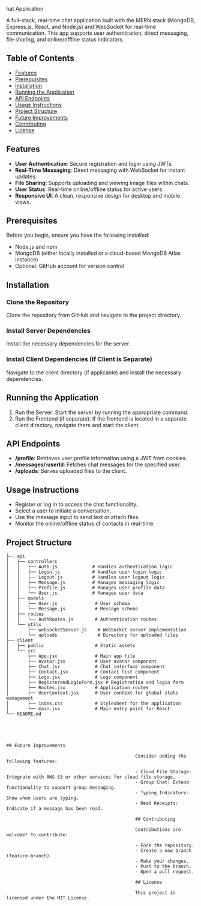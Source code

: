 hat Application

A full-stack, real-time chat application built with the MERN stack (MongoDB, Express.js, React, and Node.js) and WebSocket for real-time communication. This app supports user authentication, direct messaging, file sharing, and online/offline status indicators.

## Table of Contents

- [Features](#features)
- [Prerequisites](#prerequisites)
- [Installation](#installation)
- [Running the Application](#running-the-application)
- [API Endpoints](#api-endpoints)
- [Usage Instructions](#usage-instructions)
- [Project Structure](#project-structure)
- [Future Improvements](#future-improvements)
- [Contributing](#contributing)
- [License](#license)

## Features

- **User Authentication**: Secure registration and login using JWTs.
- **Real-Time Messaging**: Direct messaging with WebSocket for instant updates.
- **File Sharing**: Supports uploading and viewing image files within chats.
- **User Status**: Real-time online/offline status for active users.
- **Responsive UI**: A clean, responsive design for desktop and mobile views.

## Prerequisites

Before you begin, ensure you have the following installed:

- Node.js and npm
- MongoDB (either locally installed or a cloud-based MongoDB Atlas instance)
- Optional: GitHub account for version control

## Installation

### Clone the Repository

Clone the repository from GitHub and navigate to the project directory.

### Install Server Dependencies

Install the necessary dependencies for the server.

### Install Client Dependencies (If Client is Separate)

Navigate to the client directory (if applicable) and install the necessary dependencies.

## Running the Application

1. Run the Server: Start the server by running the appropriate command.
2. Run the Frontend (if separate): If the frontend is located in a separate client directory, navigate there and start the client.

## API Endpoints

- **/profile**: Retrieves user profile information using a JWT from cookies.
- **/messages/:userId**: Fetches chat messages for the specified user.
- **/uploads**: Serves uploaded files to the client.

## Usage Instructions

- Register or log in to access the chat functionality.
- Select a user to initiate a conversation.
- Use the message input to send text or attach files.
- Monitor the online/offline status of contacts in real-time.
## Project Structure

```plaintext
├── api
│   ├── controllers
│   │   ├── Auth.js             # Handles authentication logic
│   │   ├── Login.js            # Handles user login logic
│   │   ├── Logout.js           # Handles user logout logic
│   │   ├── Message.js          # Manages messaging logic
│   │   ├── Profile.js          # Manages user profile data
│   │   └── User.js             # Manages user data
│   ├── models
│   │   ├── User.js              # User schema
│   │   └── Message.js           # Message schema
│   ├── routes
│   │   └── AuthRoutes.js        # Authentication routes
│   └── utils
│       ├── websocketServer.js    # WebSocket server implementation
│       └── uploads               # Directory for uploaded files
├── client
│   ├── public                   # Static assets
│   └── src
│       ├── App.jsx              # Main app file
│       ├── Avatar.jsx           # User avatar component
│       ├── Chat.jsx             # Chat interface component
│       ├── Contact.jsx          # Contact list component
│       ├── Logo.jsx             # Logo component
│       ├── RegisterandLoginForm.jsx # Registration and login form
│       ├── Routes.jsx           # Application routes
│       ├── UserContext.jsx      # User context for global state management
│       ├── index.css            # Stylesheet for the application
│       └── main.jsx             # Main entry point for React
└── README.md
                                               




## Future Improvements

                                                Consider adding the following features:

                                                - Cloud File Storage: Integrate with AWS S3 or other services for cloud file storage.
                                                - Group Chat: Extend functionality to support group messaging.
                                                - Typing Indicators: Show when users are typing.
                                                - Read Receipts: Indicate if a message has been read.

                                                ## Contributing

                                                Contributions are welcome! To contribute:

                                                - Fork the repository.
                                                - Create a new branch (feature-branch).
                                                - Make your changes.
                                                - Push to the branch.
                                                - Open a pull request.

                                                ## License

                                                This project is licensed under the MIT License.


